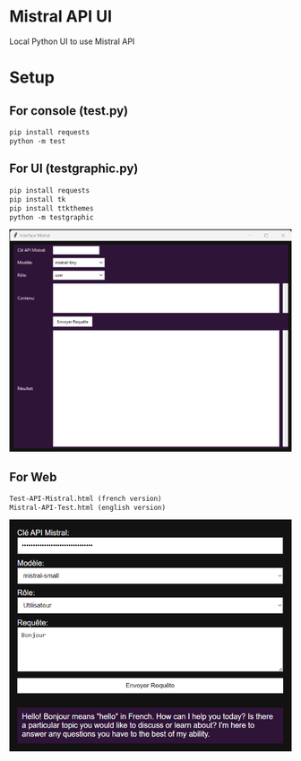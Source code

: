 # Mistral API UI
 Local Python UI to use Mistral API

 # Setup

 ## For console (test.py)

```
pip install requests
python -m test
```

 ## For UI (testgraphic.py)
 ```
 pip install requests
 pip install tk
 pip install ttkthemes
 python -m testgraphic
 ```
![mistral ui](mistralui.png)

 ## For Web
  ```
 Test-API-Mistral.html (french version)
 Mistral-API-Test.html (english version)
  ```
 ![mistral web](mistralweb.png)

